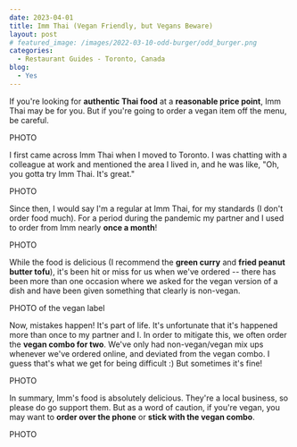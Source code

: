```yaml
---
date: 2023-04-01
title: Imm Thai (Vegan Friendly, but Vegans Beware)
layout: post
# featured_image: /images/2022-03-10-odd-burger/odd_burger.png
categories:
  - Restaurant Guides - Toronto, Canada
blog:
  - Yes
---
```


If you're looking for **authentic Thai food** at a **reasonable price point**, Imm Thai may be for you. But if you're going to order a vegan item off the menu, be careful.

PHOTO

I first came across Imm Thai when I moved to Toronto. I was chatting with a colleague at work and mentioned the area I lived in, and he was like, "Oh, you gotta try Imm Thai. It's great."

PHOTO

Since then, I would say I'm a regular at Imm Thai, for my standards (I don't order food much). For a period during the pandemic my partner and I used to order from Imm nearly **once a month**!

PHOTO

While the food is delicious (I recommend the **green curry** and **fried peanut butter tofu**), it's been hit or miss for us when we've ordered -- there has been more than one occasion where we asked for the vegan version of a dish and have been given something that clearly is non-vegan.

PHOTO of the vegan label

Now, mistakes happen! It's part of life. It's unfortunate that it's happened more than once to my partner and I. In order to mitigate this, we often order the **vegan combo for two**. We've only had non-vegan/vegan mix ups whenever we've ordered online, and deviated from the vegan combo. I guess that's what we get for being difficult :) But sometimes it's fine!

PHOTO

In summary, Imm's food is absolutely delicious. They're a local business, so please do go support them. But as a word of caution, if you're vegan, you may want to **order over the phone** or **stick with the vegan combo**.

PHOTO
<!-- Details about the company, ownership, etc. -->